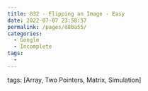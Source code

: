 ```yaml
---
title: 832 - Flipping an Image - Easy
date: 2022-07-07 23:58:57
permalink: /pages/d8ba55/
categories:
  - Google
  - Incomplete
tags:
  - 
---
```

tags: [Array, Two Pointers, Matrix, Simulation]